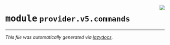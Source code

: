 <!-- markdownlint-disable -->

<a href="../../th2_data_services/provider/v5/commands/__init__.py#L0"><img align="right" style="float:right;" src="https://img.shields.io/badge/-source-cccccc?style=flat-square"></a>

# <kbd>module</kbd> `provider.v5.commands`








---

_This file was automatically generated via [lazydocs](https://github.com/ml-tooling/lazydocs)._
